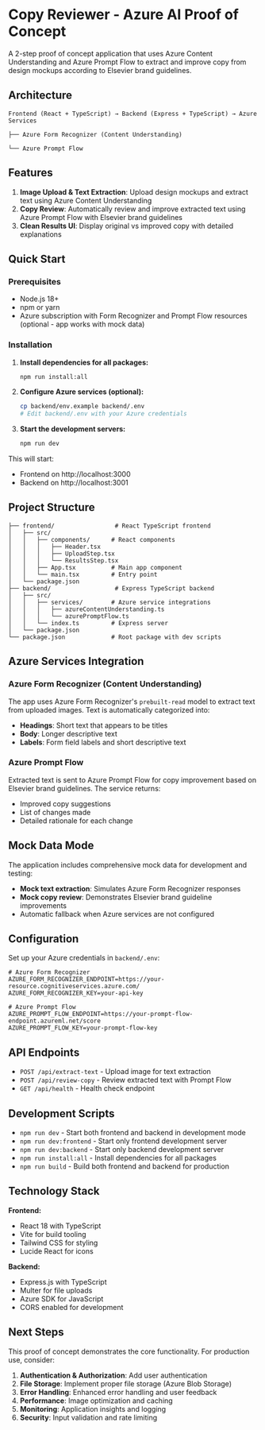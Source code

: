 # Copy Reviewer - Azure AI Proof of Concept

A 2-step proof of concept application that uses Azure Content Understanding and Azure Prompt Flow to extract and improve copy from design mockups according to Elsevier brand guidelines.

## Architecture

```
Frontend (React + TypeScript) → Backend (Express + TypeScript) → Azure Services
                                                                      ├── Azure Form Recognizer (Content Understanding)
                                                                      └── Azure Prompt Flow
```

## Features

1. **Image Upload & Text Extraction**: Upload design mockups and extract text using Azure Content Understanding
2. **Copy Review**: Automatically review and improve extracted text using Azure Prompt Flow with Elsevier brand guidelines
3. **Clean Results UI**: Display original vs improved copy with detailed explanations

## Quick Start

### Prerequisites

- Node.js 18+ 
- npm or yarn
- Azure subscription with Form Recognizer and Prompt Flow resources (optional - app works with mock data)

### Installation

1. **Install dependencies for all packages:**
   ```bash
   npm run install:all
   ```

2. **Configure Azure services (optional):**
   ```bash
   cp backend/env.example backend/.env
   # Edit backend/.env with your Azure credentials
   ```

3. **Start the development servers:**
   ```bash
   npm run dev
   ```

This will start:
- Frontend on http://localhost:3000
- Backend on http://localhost:3001

## Project Structure

```
├── frontend/                 # React TypeScript frontend
│   ├── src/
│   │   ├── components/      # React components
│   │   │   ├── Header.tsx
│   │   │   ├── UploadStep.tsx
│   │   │   └── ResultsStep.tsx
│   │   ├── App.tsx          # Main app component
│   │   └── main.tsx         # Entry point
│   └── package.json
├── backend/                  # Express TypeScript backend
│   ├── src/
│   │   ├── services/        # Azure service integrations
│   │   │   ├── azureContentUnderstanding.ts
│   │   │   └── azurePromptFlow.ts
│   │   └── index.ts         # Express server
│   └── package.json
└── package.json             # Root package with dev scripts
```

## Azure Services Integration

### Azure Form Recognizer (Content Understanding)

The app uses Azure Form Recognizer's `prebuilt-read` model to extract text from uploaded images. Text is automatically categorized into:
- **Headings**: Short text that appears to be titles
- **Body**: Longer descriptive text
- **Labels**: Form field labels and short descriptive text

### Azure Prompt Flow

Extracted text is sent to Azure Prompt Flow for copy improvement based on Elsevier brand guidelines. The service returns:
- Improved copy suggestions
- List of changes made
- Detailed rationale for each change

## Mock Data Mode

The application includes comprehensive mock data for development and testing:
- **Mock text extraction**: Simulates Azure Form Recognizer responses
- **Mock copy review**: Demonstrates Elsevier brand guideline improvements
- Automatic fallback when Azure services are not configured

## Configuration

Set up your Azure credentials in `backend/.env`:

```env
# Azure Form Recognizer
AZURE_FORM_RECOGNIZER_ENDPOINT=https://your-resource.cognitiveservices.azure.com/
AZURE_FORM_RECOGNIZER_KEY=your-api-key

# Azure Prompt Flow  
AZURE_PROMPT_FLOW_ENDPOINT=https://your-prompt-flow-endpoint.azureml.net/score
AZURE_PROMPT_FLOW_KEY=your-prompt-flow-key
```

## API Endpoints

- `POST /api/extract-text` - Upload image for text extraction
- `POST /api/review-copy` - Review extracted text with Prompt Flow
- `GET /api/health` - Health check endpoint

## Development Scripts

- `npm run dev` - Start both frontend and backend in development mode
- `npm run dev:frontend` - Start only frontend development server
- `npm run dev:backend` - Start only backend development server
- `npm run install:all` - Install dependencies for all packages
- `npm run build` - Build both frontend and backend for production

## Technology Stack

**Frontend:**
- React 18 with TypeScript
- Vite for build tooling
- Tailwind CSS for styling
- Lucide React for icons

**Backend:**
- Express.js with TypeScript
- Multer for file uploads
- Azure SDK for JavaScript
- CORS enabled for development

## Next Steps

This proof of concept demonstrates the core functionality. For production use, consider:

1. **Authentication & Authorization**: Add user authentication
2. **File Storage**: Implement proper file storage (Azure Blob Storage)
3. **Error Handling**: Enhanced error handling and user feedback
4. **Performance**: Image optimization and caching
5. **Monitoring**: Application insights and logging
6. **Security**: Input validation and rate limiting





